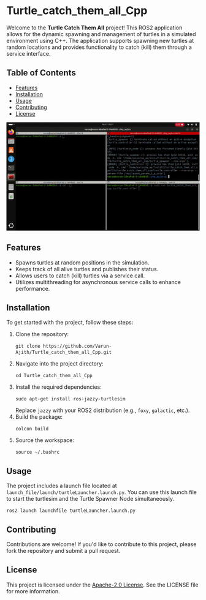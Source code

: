 # Turtle_catch_them_all_Cpp

Welcome to the **Turtle Catch Them All** project! This ROS2 application allows for the dynamic spawning and management of turtles in a simulated environment using C++. The application supports spawning new turtles at random locations and provides functionality to catch (kill) them through a service interface.

## Table of Contents

- [Features](#features)
- [Installation](#installation)
- [Usage](#usage)
- [Contributing](#contributing)
- [License](#license)

![Sample video](cpp.gif)

## Features

- Spawns turtles at random positions in the simulation.
- Keeps track of all alive turtles and publishes their status.
- Allows users to catch (kill) turtles via a service call.
- Utilizes multithreading for asynchronous service calls to enhance performance.

## Installation

To get started with the project, follow these steps:

1. Clone the repository:
   ```
   git clone https://github.com/Varun-Ajith/Turtle_catch_them_all_Cpp.git
   ```
2. Navigate into the project directory:
   ```
   cd Turtle_catch_them_all_Cpp
   ```
3. Install the required dependencies:
   ```
   sudo apt-get install ros-jazzy-turtlesim
   ```
   Replace `jazzy` with your ROS2 distribution (e.g., `foxy`, `galactic`, etc.).
4. Build the package:
   ```
   colcon build
   ```
5. Source the workspace:
   ```
   source ~/.bashrc
   ```
## Usage
The project includes a launch file located at `launch_file/launch/turtleLauncher.launch.py`. You can use this launch file to start the turtlesim and the Turtle Spawner Node simultaneously.
```
ros2 launch launchfile turtleLauncher.launch.py
```
## Contributing

Contributions are welcome! If you'd like to contribute to this project, please fork the repository and submit a pull request.
## License

This project is licensed under the [Apache-2.0 License](LICENSE). See the LICENSE file for more information.


